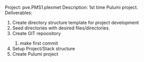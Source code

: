 Project: pve.PMS1.plexmet
Description: 1st time Pulumi project.
Deliverables:
<ol>
	<li>Create directory structure template for project development</li>
     <li>Seed directories with desired files/directories.</li>
     <li>Create GIT repoository</li>
      <ol><li>make first commit</li></ol>
     <li>Setup Project/Stack structure</li>
     <li>Create Pulumi project</li>
 </ol>
